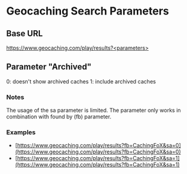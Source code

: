 # Geocaching Search Parameters

## Base URL
https://www.geocaching.com/play/results?<parameters>

##

## Parameter "Archived"
0: doesn't show archived caches
1: include archived caches

### Notes
The usage of the sa parameter is limited. The parameter only works in combination with found by (fb) parameter.

### Examples
* [https://www.geocaching.com/play/results?fb=CachingFoX&sa=0](https://www.geocaching.com/play/results?fb=CachingFoX&sa=0)
* [https://www.geocaching.com/play/results?fb=CachingFoX&sa=1](https://www.geocaching.com/play/results?fb=CachingFoX&sa=1)

